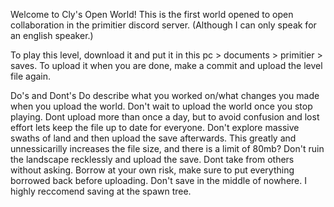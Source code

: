 Welcome to Cly's Open World! 
This is the first world opened to open collaboration in the primitier discord server. (Although I can only speak for an english speaker.) 

To play this level, download it and put it in this pc > documents > primitier > saves.
To upload it when you are done, make a commit and upload the level file again. 

Do's and Dont's
Do describe what you worked on/what changes you made when you upload the world. 
Don't wait to upload the world once you stop playing. Dont upload more than once a day, but to avoid confusion and lost effort lets keep the file up to date for everyone. 
Don't explore massive swaths of land and then upload the save afterwards. This greatly and unnessicarilly increases the file size, and there is a limit of 80mb? 
Don't ruin the landscape recklessly and upload the save. 
Dont take from others without asking. Borrow at your own risk, make sure to put everything borrowed back before uploading. 
Don't save in the middle of nowhere. I highly reccomend saving at the spawn tree. 

